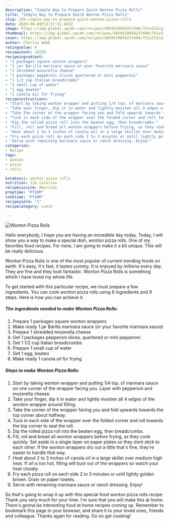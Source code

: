 ```yaml
---
description: "Simple Way to Prepare Quick Wonton Pizza Rolls"
title: "Simple Way to Prepare Quick Wonton Pizza Rolls"
slug: 249-simple-way-to-prepare-quick-wonton-pizza-rolls
date: 2020-08-09T13:57:51.645Z
image: https://img-global.cpcdn.com/recipes/4859529850257408/751x532cq70/wonton-pizza-rolls-recipe-main-photo.jpg
thumbnail: https://img-global.cpcdn.com/recipes/4859529850257408/751x532cq70/wonton-pizza-rolls-recipe-main-photo.jpg
cover: https://img-global.cpcdn.com/recipes/4859529850257408/751x532cq70/wonton-pizza-rolls-recipe-main-photo.jpg
author: Charlie Webb
ratingvalue: 4
reviewcount: 18230
recipeingredient:
- "1 packages square wonton wrappers"
- "1 jar Barilla marinara sauce or your favorite marinara sauce"
- "1 shredded mozerella cheese"
- "1 packages pepperoni slices quartered or mini pepperoni"
- "1 1/2 cup Italian breadcrumbs"
- "1 small cup of water"
- "1 egg beaten"
- "1 canola oil for frying"
recipeinstructions:
- "Start by taking wonton wrapper and putting 1/4 tsp. of marinara sauce on one corner of the wrapper facing you. Layer with pepperoni and mozerella cheese."
- "Take your finger, dip it in water and lightly moisten all 4 edges of the wonton wrapper around filling."
- "Take the corner of the wrapper facing you and fold upwards towards the top corner about halfway."
- "Tuck in each side of the wrapper over the folded corner and roll towards the top corner to seal the roll."
- "Dip the rolled pizza roll into the beaten egg, then breadcrumbs."
- "Fill, roll and bread all wonton wrappers before frying, as they cook quickly. Set aside in a single layer on paper plates so they dont stick to each other. If the wonton wrappers dry out a little that&#39;s fine, they&#39;re easier to handle that way."
- "Heat about 2 to 3 inches of canola oil in a large skillet over medium high heat. If oil is too hot, filling will bust out of the wrappers so watch your heat closely."
- "Fry each pizza roll on each side 2 to 3 minutes or until lightly golden brown. Drain on paper towels."
- "Serve with remaining marinara sauce or ranch dressing. Enjoy!"
categories:
- Recipe
tags:
- wonton
- pizza
- rolls

katakunci: wonton pizza rolls 
nutrition: 134 calories
recipecuisine: American
preptime: "PT28M"
cooktime: "PT48M"
recipeyield: "1"
recipecategory: Lunch

---
```



![Wonton Pizza Rolls](https://img-global.cpcdn.com/recipes/4859529850257408/751x532cq70/wonton-pizza-rolls-recipe-main-photo.jpg)

Hello everybody, I hope you are having an incredible day today. Today, I will show you a way to make a special dish, wonton pizza rolls. One of my favorites food recipes. For mine, I am going to make it a bit unique. This will be really delicious.



Wonton Pizza Rolls is one of the most popular of current trending foods on earth. It's easy, it's fast, it tastes yummy. It is enjoyed by millions every day. They are fine and they look fantastic. Wonton Pizza Rolls is something which I have loved my whole life.


To get started with this particular recipe, we must prepare a few ingredients. You can cook wonton pizza rolls using 8 ingredients and 9 steps. Here is how you can achieve it.

<!--inarticleads1-->

##### The ingredients needed to make Wonton Pizza Rolls:

1. Prepare 1 packages square wonton wrappers
1. Make ready 1 jar Barilla marinara sauce (or your favorite marinara sauce)
1. Prepare 1 shredded mozerella cheese
1. Get 1 packages pepperoni slices, quartered or mini pepperoni
1. Get 1 1/2 cup Italian breadcrumbs
1. Prepare 1 small cup of water
1. Get 1 egg, beaten
1. Make ready 1 canola oil for frying




<!--inarticleads2-->

##### Steps to make Wonton Pizza Rolls:

1. Start by taking wonton wrapper and putting 1/4 tsp. of marinara sauce on one corner of the wrapper facing you. Layer with pepperoni and mozerella cheese.
1. Take your finger, dip it in water and lightly moisten all 4 edges of the wonton wrapper around filling.
1. Take the corner of the wrapper facing you and fold upwards towards the top corner about halfway.
1. Tuck in each side of the wrapper over the folded corner and roll towards the top corner to seal the roll.
1. Dip the rolled pizza roll into the beaten egg, then breadcrumbs.
1. Fill, roll and bread all wonton wrappers before frying, as they cook quickly. Set aside in a single layer on paper plates so they dont stick to each other. If the wonton wrappers dry out a little that&#39;s fine, they&#39;re easier to handle that way.
1. Heat about 2 to 3 inches of canola oil in a large skillet over medium high heat. If oil is too hot, filling will bust out of the wrappers so watch your heat closely.
1. Fry each pizza roll on each side 2 to 3 minutes or until lightly golden brown. Drain on paper towels.
1. Serve with remaining marinara sauce or ranch dressing. Enjoy!




So that's going to wrap it up with this special food wonton pizza rolls recipe. Thank you very much for your time. I'm sure that you will make this at home. There's gonna be interesting food at home recipes coming up. Remember to bookmark this page in your browser, and share it to your loved ones, friends and colleague. Thanks again for reading. Go on get cooking!
